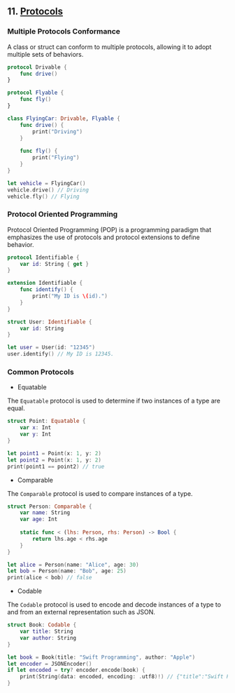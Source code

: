## 11. [Protocols](https://docs.swift.org/swift-book/LanguageGuide/Protocols.html)

### Multiple Protocols Conformance

A class or struct can conform to multiple protocols, allowing it to adopt multiple sets of behaviors.

```swift
protocol Drivable {
    func drive()
}

protocol Flyable {
    func fly()
}

class FlyingCar: Drivable, Flyable {
    func drive() {
        print("Driving")
    }
    
    func fly() {
        print("Flying")
    }
}

let vehicle = FlyingCar()
vehicle.drive() // Driving
vehicle.fly() // Flying
```

### Protocol Oriented Programming

Protocol Oriented Programming (POP) is a programming paradigm that emphasizes the use of protocols and protocol extensions to define behavior.

```swift
protocol Identifiable {
    var id: String { get }
}

extension Identifiable {
    func identify() {
        print("My ID is \(id).")
    }
}

struct User: Identifiable {
    var id: String
}

let user = User(id: "12345")
user.identify() // My ID is 12345.
```

### Common Protocols

* Equatable

The `Equatable` protocol is used to determine if two instances of a type are equal.

```swift
struct Point: Equatable {
    var x: Int
    var y: Int
}

let point1 = Point(x: 1, y: 2)
let point2 = Point(x: 1, y: 2)
print(point1 == point2) // true
```

* Comparable

The `Comparable` protocol is used to compare instances of a type.

```swift
struct Person: Comparable {
    var name: String
    var age: Int
    
    static func < (lhs: Person, rhs: Person) -> Bool {
        return lhs.age < rhs.age
    }
}

let alice = Person(name: "Alice", age: 30)
let bob = Person(name: "Bob", age: 25)
print(alice < bob) // false
```

* Codable

The `Codable` protocol is used to encode and decode instances of a type to and from an external representation such as JSON.

```swift
struct Book: Codable {
    var title: String
    var author: String
}

let book = Book(title: "Swift Programming", author: "Apple")
let encoder = JSONEncoder()
if let encoded = try? encoder.encode(book) {
    print(String(data: encoded, encoding: .utf8)!) // {"title":"Swift Programming","author":"Apple"}
}
```
